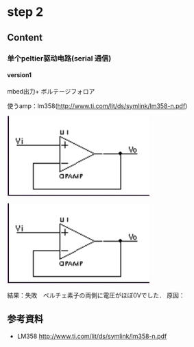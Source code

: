 # step 2

## Content

### 单个peltier驱动电路(serial 通信)  

#### version1
mbed出力+ ボルテージフォロア

使うamp：lm358(http://www.ti.com/lit/ds/symlink/lm358-n.pdf)


![ボルテージフォロア回路](Hua/screenshot/1.png)

![ボルテージフォロア回路](https://github.com/mashiro1204/ec2019/blob/master/Hua/screenshot/1.png
)


結果：失敗　ペルチェ素子の両側に電圧がほぼ0Vでした．
原因：












## 参考資料
- LM358 http://www.ti.com/lit/ds/symlink/lm358-n.pdf